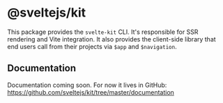 # @sveltejs/kit

This package provides the `svelte-kit` CLI. It's responsible for SSR rendering and Vite integration. It also provides the client-side library that end users call from their projects via `$app` and `$navigation`.

## Documentation

Documentation coming soon. For now it lives in GitHub: https://github.com/sveltejs/kit/tree/master/documentation
